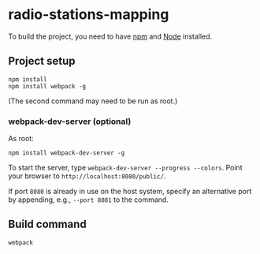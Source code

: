 # radio-stations-mapping

To build the project, you need to have [npm](https://www.npmjs.com/) and [Node](https://nodejs.org/) installed.

## Project setup

```
npm install
npm install webpack -g
```

(The second command may need to be run as root.)

### webpack-dev-server (optional)

As root:

```
npm install webpack-dev-server -g
```

To start the server, type `webpack-dev-server --progress --colors`. Point your browser to `http://localhost:8080/public/`.

If port `8080` is already in use on the host system, specify an alternative port by appending, e.g., `--port 8081` to the command.

## Build command

```
webpack
```


